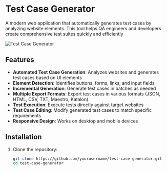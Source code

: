 
# Test Case Generator

A modern web application that automatically generates test cases by analyzing website elements. This tool helps QA engineers and developers create comprehensive test suites quickly and efficiently

![Test Case Generator](https://sjc.microlink.io/W46eIikY1wlYM6KONpdBJXsEa9gg-7aA-2K2ZGMm0tEAAIEF9HtrMZM0BjMeu64tUBedWxoBleJER1xdDEalAg.jpeg)

## Features

- **Automated Test Case Generation**: Analyzes websites and generates test cases based on UI elements
- **Element Detection**: Identifies buttons, forms, links, and input fields
- **Incremental Generation**: Generate test cases in batches as needed
- **Multiple Export Formats**: Export test cases in various formats (JSON, HTML, CSV, TXT, Maestro, Katalon)
- **Test Execution**: Execute tests directly against target websites
- **Test Case Editing**: Modify generated test cases to match specific requirements
- **Responsive Design**: Works on desktop and mobile devices

## Installation

1. Clone the repository:
   ```bash
   git clone https://github.com/yourusername/test-case-generator.git
   cd test-case-generator

